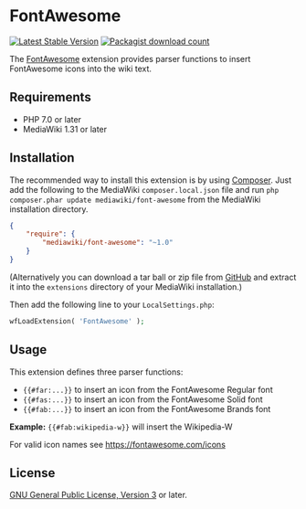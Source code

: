 # FontAwesome

[![Latest Stable Version](https://poser.pugx.org/mediawiki/font-awesome/v/stable)](https://packagist.org/packages/mediawiki/simple-batch-upload)
[![Packagist download count](https://poser.pugx.org/mediawiki/font-awesome/downloads)](https://packagist.org/packages/mediawiki/simple-batch-upload)

The [FontAwesome][mw-font-awesome] extension provides parser functions to insert
FontAwesome icons into the wiki text.

## Requirements

- PHP 7.0 or later
- MediaWiki 1.31 or later

## Installation

The recommended way to install this extension is by using [Composer][composer].
Just add the following to the MediaWiki `composer.local.json` file and run
`php composer.phar update mediawiki/font-awesome` from the MediaWiki
installation directory.

```json
{
	"require": {
		"mediawiki/font-awesome": "~1.0"
	}
}
```

(Alternatively you can download a tar ball or zip file from
[GitHub](https://github.com/cmln/mw-font-awesome/releases/latest)
and extract it into the `extensions` directory of your MediaWiki installation.)

Then add the following line to your `LocalSettings.php`:
```php
wfLoadExtension( 'FontAwesome' );
```

## Usage

This extension defines three parser functions:
* `{{#far:...}}` to insert an icon from the FontAwesome Regular font
* `{{#fas:...}}` to insert an icon from the FontAwesome Solid font
* `{{#fab:...}}` to insert an icon from the FontAwesome Brands font

**Example:**
`{{#fab:wikipedia-w}}` will insert the Wikipedia-W

For valid icon names see https://fontawesome.com/icons

## License

[GNU General Public License, Version 3][license] or later.

[license]: https://www.gnu.org/copyleft/gpl.html
[mw-font-awesome]: https://www.mediawiki.org/wiki/Extension:FontAwesome
[composer]: https://getcomposer.org/
